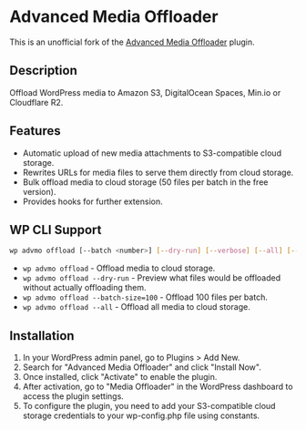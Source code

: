 # Advanced Media Offloader

This is an unofficial fork of the [Advanced Media Offloader](https://wordpress.org/plugins/advanced-media-offloader/) plugin.

## Description

Offload WordPress media to Amazon S3, DigitalOcean Spaces, Min.io or Cloudflare R2.

## Features

- Automatic upload of new media attachments to S3-compatible cloud storage.
- Rewrites URLs for media files to serve them directly from cloud storage.
- Bulk offload media to cloud storage (50 files per batch in the free version).
- Provides hooks for further extension.

## WP CLI Support

```bash
wp advmo offload [--batch <number>] [--dry-run] [--verbose] [--all] [--yes] 
```

- `wp advmo offload` - Offload media to cloud storage.
- `wp advmo offload --dry-run` - Preview what files would be offloaded without actually offloading them.
- `wp advmo offload --batch-size=100` - Offload 100 files per batch.
- `wp advmo offload --all` - Offload all media to cloud storage.

## Installation

1. In your WordPress admin panel, go to Plugins > Add New.
2. Search for "Advanced Media Offloader" and click "Install Now".
3. Once installed, click "Activate" to enable the plugin.
4. After activation, go to "Media Offloader" in the WordPress dashboard to access the plugin settings.
5. To configure the plugin, you need to add your S3-compatible cloud storage credentials to your wp-config.php file using constants.
